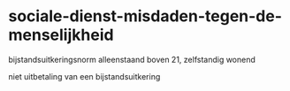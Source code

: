 # sociale-dienst-misdaden-tegen-de-menselijkheid

bijstandsuitkeringsnorm alleenstaand boven 21, zelfstandig wonend

niet uitbetaling van een bijstandsuitkering
